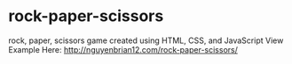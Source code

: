 # rock-paper-scissors
rock, paper, scissors game created using HTML, CSS, and JavaScript
View Example Here: http://nguyenbrian12.com/rock-paper-scissors/

